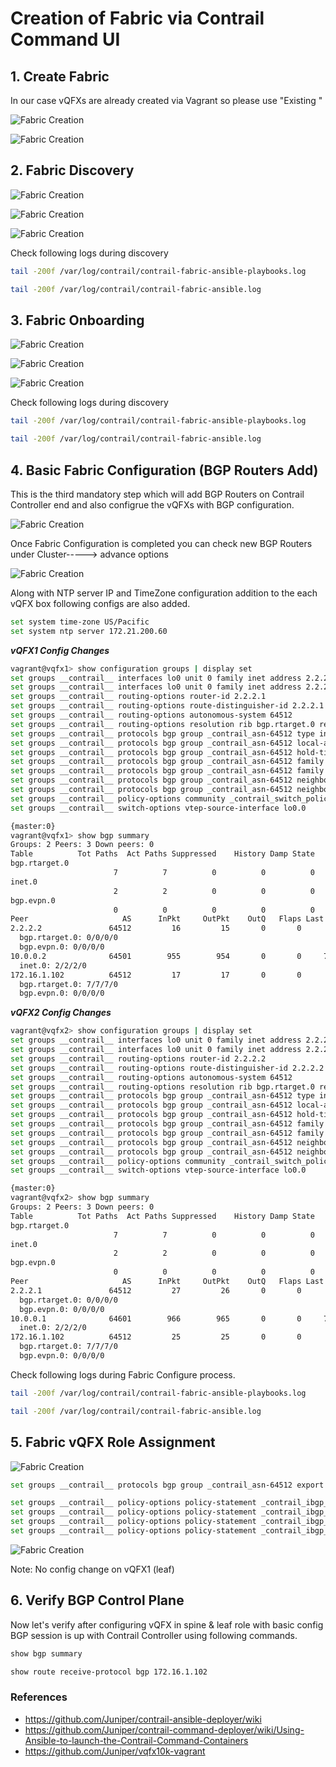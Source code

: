 # Creation of Fabric via Contrail Command UI


## 1. Create Fabric

In our case vQFXs are already created via Vagrant so please use "Existing "

![Fabric Creation](images/Fabric-Creation-01.png)

![Fabric Creation](images/Fabric-Creation-02.png)


## 2. Fabric Discovery

![Fabric Creation](images/Fabric-Discovery-Start-01.png)

![Fabric Creation](images/Fabric-Discovery-Start-02.png)

![Fabric Creation](images/Fabric-Discovery-Complete.png)

Check following logs during discovery

```bash
tail -200f /var/log/contrail/contrail-fabric-ansible-playbooks.log

tail -200f /var/log/contrail/contrail-fabric-ansible.log
 ```

## 3. Fabric Onboarding

![Fabric Creation](images/Fabric-Onboarding-Start.png)

![Fabric Creation](images/Fabric-Onboarding-Complete-01.png)

![Fabric Creation](images/Fabric-Onboarding-Complete-02.png)



Check following logs during discovery

```bash
tail -200f /var/log/contrail/contrail-fabric-ansible-playbooks.log

tail -200f /var/log/contrail/contrail-fabric-ansible.log
 ```

## 4. Basic Fabric Configuration (BGP Routers Add)

This is the third mandatory step which will add BGP Routers on Contrail Controller end and also configrue the vQFXs with BGP configuration.

![Fabric Creation](images/Fabric-Configure-01.png)

Once Fabric Configuration is completed you can check new BGP Routers under Cluster-----> advance options

![Fabric Creation](images/Fabric-Configure-02.png)

Along with NTP server IP and TimeZone configuration addition to the each vQFX box following configs are also added.

```bash
set system time-zone US/Pacific
set system ntp server 172.21.200.60
 ```

***vQFX1 Config Changes***
```bash
vagrant@vqfx1> show configuration groups | display set    
set groups __contrail__ interfaces lo0 unit 0 family inet address 2.2.2.1/32 primary
set groups __contrail__ interfaces lo0 unit 0 family inet address 2.2.2.1/32 preferred
set groups __contrail__ routing-options router-id 2.2.2.1
set groups __contrail__ routing-options route-distinguisher-id 2.2.2.1
set groups __contrail__ routing-options autonomous-system 64512
set groups __contrail__ routing-options resolution rib bgp.rtarget.0 resolution-ribs inet.0
set groups __contrail__ protocols bgp group _contrail_asn-64512 type internal
set groups __contrail__ protocols bgp group _contrail_asn-64512 local-address 2.2.2.1
set groups __contrail__ protocols bgp group _contrail_asn-64512 hold-time 90
set groups __contrail__ protocols bgp group _contrail_asn-64512 family evpn signaling
set groups __contrail__ protocols bgp group _contrail_asn-64512 family route-target
set groups __contrail__ protocols bgp group _contrail_asn-64512 neighbor 172.16.1.102 peer-as 64512
set groups __contrail__ protocols bgp group _contrail_asn-64512 neighbor 2.2.2.2 peer-as 64512
set groups __contrail__ policy-options community _contrail_switch_policy_ members target:64512:1
set groups __contrail__ switch-options vtep-source-interface lo0.0

{master:0}
vagrant@vqfx1> show bgp summary 
Groups: 2 Peers: 3 Down peers: 0
Table          Tot Paths  Act Paths Suppressed    History Damp State    Pending
bgp.rtarget.0        
                       7          7          0          0          0          0
inet.0               
                       2          2          0          0          0          0
bgp.evpn.0           
                       0          0          0          0          0          0
Peer                     AS      InPkt     OutPkt    OutQ   Flaps Last Up/Dwn State|#Active/Received/Accepted/Damped...
2.2.2.2               64512         16         15       0       0        5:55 Establ
  bgp.rtarget.0: 0/0/0/0
  bgp.evpn.0: 0/0/0/0
10.0.0.2              64501        955        954       0       0     7:07:09 Establ
  inet.0: 2/2/2/0
172.16.1.102          64512         17         17       0       0        6:46 Establ
  bgp.rtarget.0: 7/7/7/0
  bgp.evpn.0: 0/0/0/0
 ```

***vQFX2 Config Changes***
```bash
vagrant@vqfx2> show configuration groups | display set 
set groups __contrail__ interfaces lo0 unit 0 family inet address 2.2.2.2/32 primary
set groups __contrail__ interfaces lo0 unit 0 family inet address 2.2.2.2/32 preferred
set groups __contrail__ routing-options router-id 2.2.2.2
set groups __contrail__ routing-options route-distinguisher-id 2.2.2.2
set groups __contrail__ routing-options autonomous-system 64512
set groups __contrail__ routing-options resolution rib bgp.rtarget.0 resolution-ribs inet.0
set groups __contrail__ protocols bgp group _contrail_asn-64512 type internal
set groups __contrail__ protocols bgp group _contrail_asn-64512 local-address 2.2.2.2
set groups __contrail__ protocols bgp group _contrail_asn-64512 hold-time 90
set groups __contrail__ protocols bgp group _contrail_asn-64512 family evpn signaling
set groups __contrail__ protocols bgp group _contrail_asn-64512 family route-target
set groups __contrail__ protocols bgp group _contrail_asn-64512 neighbor 172.16.1.102 peer-as 64512
set groups __contrail__ protocols bgp group _contrail_asn-64512 neighbor 2.2.2.1 peer-as 64512
set groups __contrail__ policy-options community _contrail_switch_policy_ members target:64512:1
set groups __contrail__ switch-options vtep-source-interface lo0.0

{master:0}
vagrant@vqfx2> show bgp summary 
Groups: 2 Peers: 3 Down peers: 0
Table          Tot Paths  Act Paths Suppressed    History Damp State    Pending
bgp.rtarget.0        
                       7          7          0          0          0          0
inet.0               
                       2          2          0          0          0          0
bgp.evpn.0           
                       0          0          0          0          0          0
Peer                     AS      InPkt     OutPkt    OutQ   Flaps Last Up/Dwn State|#Active/Received/Accepted/Damped...
2.2.2.1               64512         27         26       0       0       10:50 Establ
  bgp.rtarget.0: 0/0/0/0
  bgp.evpn.0: 0/0/0/0
10.0.0.1              64601        966        965       0       0     7:12:05 Establ
  inet.0: 2/2/2/0
172.16.1.102          64512         25         25       0       0       10:49 Establ
  bgp.rtarget.0: 7/7/7/0
  bgp.evpn.0: 0/0/0/0
 ```

Check following logs during Fabric Configure process.

```bash
tail -200f /var/log/contrail/contrail-fabric-ansible-playbooks.log

tail -200f /var/log/contrail/contrail-fabric-ansible.log
 ```

## 5. Fabric vQFX Role Assignment

![Fabric Creation](images/Fabric-vqfx1-spine.png)

```bash
set groups __contrail__ protocols bgp group _contrail_asn-64512 export _contrail_ibgp_export_policy

set groups __contrail__ policy-options policy-statement _contrail_ibgp_export_policy term inet-vpn from family inet-vpn
set groups __contrail__ policy-options policy-statement _contrail_ibgp_export_policy term inet-vpn then next-hop self
set groups __contrail__ policy-options policy-statement _contrail_ibgp_export_policy term inet6-vpn from family inet6-vpn
set groups __contrail__ policy-options policy-statement _contrail_ibgp_export_policy term inet6-vpn then next-hop self

 ```

![Fabric Creation](images/Fabric-vqfx2-leaf.png)

Note: No config change on vQFX1 (leaf)


## 6. Verify BGP Control Plane

Now let's verify after configuring vQFX in spine & leaf role with basic config BGP session is up with Contrail Controller using following commands.

```bash
show bgp summary

show route receive-protocol bgp 172.16.1.102
 ```

### References

* <https://github.com/Juniper/contrail-ansible-deployer/wiki>
* https://github.com/Juniper/contrail-command-deployer/wiki/Using-Ansible-to-launch-the-Contrail-Command-Containers
* <https://github.com/Juniper/vqfx10k-vagrant>